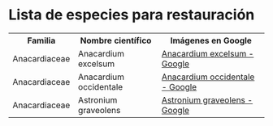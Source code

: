 # Lista de especies para restauración

<table>
  <tr><th>Familia</th><th>Nombre científico</th><th>Imágenes en Google</th></tr>
  <tr><td>Anacardiaceae</td><td>Anacardium excelsum</td><td> <a href="https://www.google.com/search?tbm=isch&q=Anacardium+excelsum">Anacardium excelsum - Google</a></td></tr>
  <tr><td>Anacardiaceae</td><td>Anacardium occidentale</td><td> <a href="https://www.google.com/search?tbm=isch&q=Anacardium+occidentale">Anacardium occidentale - Google</a></td></tr>
    <tr><td>Anacardiaceae</td><td>Astronium graveolens</td><td> <a href="https://www.google.com/search?tbm=isch&q=Astronium graveolens">Astronium graveolens - Google</a></td></tr>
</table>
